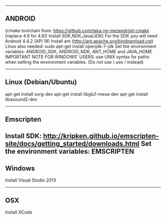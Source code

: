 ---------------------------
ANDROID
---------------------------
(cmake toolchain from: https://github.com/taka-no-me/android-cmake   [replace 4.6 for 4.8])
Install SDK,NDK,Java(JDK)
For the SDK you will need Android 4.4.2 (API 19)
Install ant (http://ant.apache.org/bindownload.cgi)
Linux also needed: sudo apt-get install openjdk-7-jdk
Set the environment variables: ANDROID_SDK, ANDROID_NDK, ANT_HOME and JAVA_HOME 
IMPORTANT NOTE FOR WINDOWS' USERS: use UNIX syntax for paths when setting the environment variables. (Do not use \ use / instead)

-------------------------
Linux (Debian/Ubuntu)
-------------------------
apt-get install xorg-dev
apt-get install libglu1-mesa-dev
apt-get install libasound2-dev

-------------------------
Emscripten
-------------------------
Install SDK: http://kripken.github.io/emscripten-site/docs/getting_started/downloads.html
Set the environment variables: EMSCRIPTEN
-------------------------
Windows
-------------------------
Install Visual Studio 2013

-------------------------
OSX
-------------------------
Install XCode
